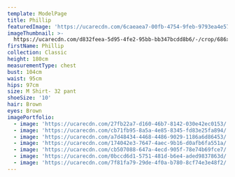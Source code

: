 ```yaml
---
template: ModelPage
title: Phillip
featuredImage: 'https://ucarecdn.com/6caeaea7-00fb-4754-9feb-9793ea4e57db/'
imageThumbnail: >-
  https://ucarecdn.com/d832feea-5d95-4fe2-95bb-bb347bcdd8b6/-/crop/686x1145/435,0/-/preview/
firstName: Phillip
collection: Classic
height: 180cm
measurementType: chest
bust: 104cm
waist: 95cm
hips: 97cm
size: M Shirt- 32 pant
shoeSize: '10'
hair: Brown
eyes: Brown
imagePortfolio:
  - image: 'https://ucarecdn.com/27fb22a7-d160-46b7-8142-030e42ec0153/'
  - image: 'https://ucarecdn.com/cb71fb95-8a5a-4e85-8345-fd83e25fa894/'
  - image: 'https://ucarecdn.com/a7d48434-4468-4486-9029-1186a6d86453/'
  - image: 'https://ucarecdn.com/174042e3-7647-4aec-9b16-d0afb6fa551a/'
  - image: 'https://ucarecdn.com/cb507088-647a-4ecd-905f-78e74b69fce7/'
  - image: 'https://ucarecdn.com/0bccd6d1-5751-481d-b6e4-aded9837863d/'
  - image: 'https://ucarecdn.com/7f81fa79-29de-4f0a-b780-8cf74e3e48f2/'
---
```


